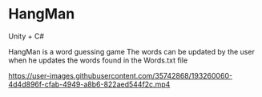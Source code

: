 # HangMan

Unity + C#

HangMan is a word guessing game The words can be updated by the user when he updates the words found in the Words.txt file

https://user-images.githubusercontent.com/35742868/193260060-4d4d896f-cfab-4949-a8b6-822aed544f2c.mp4

